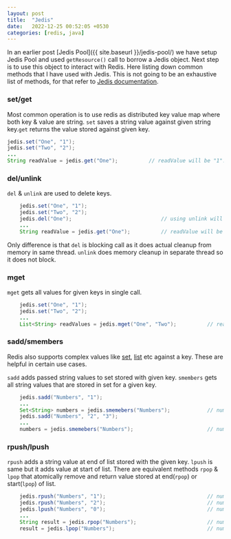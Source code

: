 ```yaml
---
layout: post
title:  "Jedis"
date:   2022-12-25 00:52:05 +0530
categories: [redis, java]
---
```


In an earlier post [Jedis Pool]({{ site.baseurl }}/jedis-pool/) we have setup Jedis Pool and used `getResource()` call to borrow a Jedis object.
Next step is to use this object to interact with Redis. Here listing down common methods that I have used with Jedis.
This is not going to be an exhaustive list of methods, for that refer to
[Jedis documentation](https://javadoc.io/static/redis.clients/jedis/4.4.0-m1/redis/clients/jedis/Jedis.html).

### set/get
Most common operation is to use redis as distributed key value map where both key & value are string.
`set` saves a string value against given string key.`get` returns the value stored against given key.
```java
jedis.set("One", "1");
jedis.set("Two", "2");
...
String readValue = jedis.get("One");          // readValue will be "1".
```

### del/unlink
`del` & `unlink` are used to delete keys.
```java
    jedis.set("One", "1");
    jedis.set("Two", "2");
    jedis.del("One");                             // using unlink will have same behavior.
    ...
    String readValue = jedis.get("One");          // readValue will be null as "One" is deleted now.
```
Only difference is that `del` is blocking call as it does actual cleanup from memory in same thread.
`unlink` does memory cleanup in separate thread so it does not block.

### mget
`mget` gets all values for given keys in single call.
```java
    jedis.set("One", "1");
    jedis.set("Two", "2");
    ...
    List<String> readValues = jedis.mget("One", "Two");          // readValues will be list of two strings "1" & "2".
```



### sadd/smembers
Redis also supports complex values like [set](https://redis.io/docs/data-types/sets/), [list](https://redis.io/docs/data-types/lists/) etc against a key.
These are helpful in certain use cases.

`sadd` adds passed string values to set stored with given key.
`smembers` gets all string values that are stored in set for a given key.

```java
    jedis.sadd("Numbers", "1");
    ...
    Set<String> numbers = jedis.smemebers("Numbers");            // numbers will be set of "1"
    jedis.sadd("Numbers", "2", "3");
    ...
    numbers = jedis.smemebers("Numbers");                        // numbers will be set of "1", "2" & "3"
```

### rpush/lpush
`rpush` adds a string value at end of list stored with the given key. `lpush` is same but it adds value at start of list.
There are equivalent methods `rpop` & `lpop` that atomically remove and return value stored at end(`rpop`) or start(`lpop`) of list.

```java
    jedis.rpush("Numbers", "1");                                 // numbers will be "1"
    jedis.rpush("Numbers", "2");                                 // numbers will be "1","2"
    jedis.lpush("Numbers", "0");                                 // numbers will be "0", "1","2"
    ...
    String result = jedis.rpop("Numbers");                       // numbers will be "0", "1" and result will be "2"
    result = jedis.lpop("Numbers");                              // numbers will be "1" and result will be "0"
```






